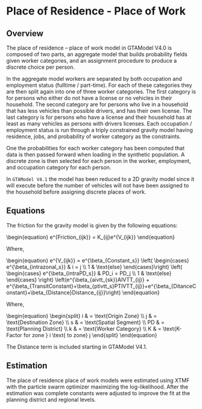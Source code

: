 # Place of Residence - Place of Work

## Overview

The place of residence – place of work model in GTAModel V4.0 is composed of two parts, an aggregate model that builds probability fields given worker categories, and an assignment procedure to produce a discrete choice per person.  

In the aggregate model workers are separated by both occupation and employment status (fulltime / part-time).  For each of these categories they are then split again into one of three worker categories.  The first category is for persons who either do not have a license or no vehicles in their household.  The second category are for persons who live in a household that has less vehicles than possible drivers, and has their own license.  The last category is for persons who have a license and their household has at least as many vehicles as persons with drivers licenses.  Each occupation / employment status is run through a triply constrained gravity model having residence, jobs, and probability of worker category as the constraints.

One the probabilities for each worker category has been computed that data is then passed forward when loading in the synthetic population.  A discrete zone is then selected for each person in the worker, employment, and occupation category for each person.

In `GTAModel V4.1` the model has been reduced to a 2D gravity model since it will execute before the number of
vehicles will not have been assigned to the household before assigning discrete places of work.

## Equations

The friction for the gravity model is given by the following equations:

\begin{equation}
e^{Friction_{ijk}} = K_{ij}e^{V_{ijk}}
\end{equation}

Where,

\begin{equation}
e^{V_{ijk}} = e^{\beta_{Constant_s}} \left(
\begin{cases}
e^{\beta_{intrazonal_s}} & i = j \\\\
1 & \text{else}
\end{cases}\right)
\left(
\begin{cases}
e^{\beta_{intraPD_s}} & PD_i = PD_j \\\\
1 & \text{else}
\end{cases}
\right)
\left(e^{\beta_{aivtt_{sk}}AIVTT_{ij}} + e^{\beta_{TransitConstant}+\beta_{ptivtt_s}PTIVTT_{ij}}+e^{\beta_{DitanceConstant}+\beta_{Distance}Distance_{ij}}\right)
\end{equation}

Where,

\begin{equation}
\begin{split}
i & = \text{Origin Zone} \\\\
j & = \text{Destination Zone} \\\\
s & = \text{Spatial Segment} \\\\
PD & = \text{Planning District} \\\\
k & = \text{Worker Category} \\\\
K & = \text{K-Factor for zone } i \text{ to zone} j
\end{split}
\end{equation}

The Distance term is included starting in GTAModel V4.1.


## Estimation

The place of residence place of work models were estimated using XTMF with the particle swarm optimizer maximizing the log-likelihood.  After the estimation was complete constants were adjusted to improve the fit at the planning district and regional levels.